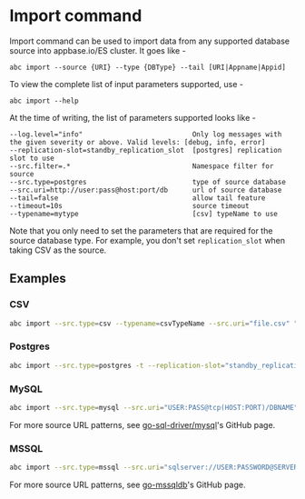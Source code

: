 # Import command

Import command can be used to import data from any supported database source into appbase.io/ES cluster. 
It goes like - 

```
abc import --source {URI} --type {DBType} --tail [URI|Appname|Appid]
```

To view the complete list of input parameters supported, use -

```
abc import --help
```

At the time of writing, the list of parameters supported looks like -

```
--log.level="info"                           Only log messages with the given severity or above. Valid levels: [debug, info, error]
--replication-slot=standby_replication_slot  [postgres] replication slot to use
--src.filter=.*                              Namespace filter for source
--src.type=postgres                          type of source database
--src.uri=http://user:pass@host:port/db      url of source database
--tail=false                                 allow tail feature
--timeout=10s                                source timeout
--typename=mytype                            [csv] typeName to use
```

Note that you only need to set the parameters that are required for the source database type. For example, you don't set `replication_slot` when taking CSV as the source. 


## Examples


### CSV

```sh
abc import --src.type=csv --typename=csvTypeName --src.uri="file.csv" "https://USER:PASS@scalr.api.appbase.io/APPNAME"
```

### Postgres

```sh
abc import --src.type=postgres -t --replication-slot="standby_replication_slot" --src.uri="postgresql://USER:PASS@HOST:PORT/DBNAME" "https://USER:PASS@scalr.api.appbase.io/APPNAME"
```

### MySQL

```sh
abc import --src.type=mysql --src.uri="USER:PASS@tcp(HOST:PORT)/DBNAME" "https://USER:PASS@scalr.api.appbase.io/APPNAME"
```

For more source URL patterns, see [go-sql-driver/mysql](https://github.com/go-sql-driver/mysql#examples)'s GitHub page. 

### MSSQL

```sh
abc import --src.type=mssql --src.uri="sqlserver://USER:PASSWORD@SERVER:PORT?database=DBNAME" "https://USER:PASS@scalr.api.appbase.io/APPNAME"
```

For more source URL patterns, see [go-mssqldb](https://github.com/denisenkom/go-mssqldb#connection-parameters-and-dsn)'s GitHub page. 



